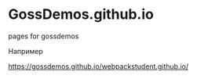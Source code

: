 # GossDemos.github.io
pages for gossdemos

Например

https://gossdemos.github.io/webpackstudent.github.io/

